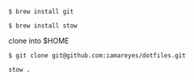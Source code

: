 ```
$ brew install git
```

```
$ brew install stow
```

clone into $HOME
```
$ git clone git@github.com:iamareyes/dotfiles.git
```

```
stow .
```
